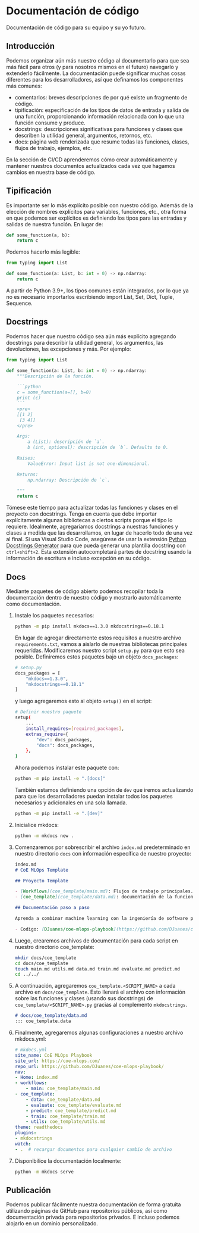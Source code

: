 # Documentación de código

Documentación de código para su equipo y su yo futuro.

## Introducción

Podemos organizar aún más nuestro código al documentarlo para que sea más fácil para otros (y para nosotros mismos en el futuro) navegarlo y extenderlo fácilmente.
La documentación puede significar muchas cosas diferentes para los desarrolladores, así que definamos los componentes más comunes:

* comentarios: breves descripciones de por qué existe un fragmento de código.
* tipificación: especificación de los tipos de datos de entrada y salida de una función, proporcionando información relacionada con lo que una función consume y produce.
* docstrings: descripciones significativas para funciones y clases que describen la utilidad general, argumentos, retornos, etc.
* docs: página web renderizada que resume todas las funciones, clases, flujos de trabajo, ejemplos, etc.

En la sección de CI/CD aprenderemos cómo crear automáticamente y mantener nuestros documentos actualizados cada vez que hagamos cambios en nuestra base de código.

## Tipificación

Es importante ser lo más explícito posible con nuestro código.
Además de la elección de nombres explícitos para variables, funciones, etc., otra forma en que podemos ser explícitos es definiendo los tipos para las entradas y salidas de nuestra función.
En lugar de:

```python
def some_function(a, b):
    return c
```

Podemos hacerlo más legible:

```python
from typing import List

def some_function(a: List, b: int = 0) -> np.ndarray:
    return c
```

A partir de Python 3.9+, los tipos comunes están integrados, por lo que ya no es necesario importarlos escribiendo import List, Set, Dict, Tuple, Sequence.

## Docstrings

Podemos hacer que nuestro código sea aún más explícito agregando docstrings para describir la utilidad general, los argumentos, las devoluciones, las excepciones y más. Por ejemplo:

```python
from typing import List

def some_function(a: List, b: int = 0) -> np.ndarray:
    """Descripción de la función.

    ```python
    c = some_function(a=[], b=0)
    print (c)
    ```
    <pre>
    [[1 2]
     [3 4]]
    </pre>

    Args:
        a (List): descripción de `a`.
        b (int, optional): descripción de `b`. Defaults to 0.

    Raises:
        ValueError: Input list is not one-dimensional.

    Returns:
        np.ndarray: Descripción de `c`.

    """
    return c
```

Tómese este tiempo para actualizar todas las funciones y clases en el proyecto con docstrings.
Tenga en cuenta que debe importar explícitamente algunas bibliotecas a ciertos scripts porque el tipo lo requiere.
Idealmente, agregaríamos docstrings a nuestras funciones y clases a medida que las desarrollamos, en lugar de hacerlo todo de una vez al final.
Si usa Visual Studio Code, asegúrese de usar la extensión [Python Docstrings Generator](https://marketplace.visualstudio.com/items?itemName=njpwerner.autodocstring)
para que pueda generar una plantilla docstring con `ctrl+shift+2`.
Esta extensión autocompletará partes de docstring usando la información de escritura e incluso excepción en su código.

## Docs

Mediante paquetes de código abierto podemos recopilar toda la documentación dentro de nuestro código y mostrarlo automáticamente como documentación.

1. Instale los paquetes necesarios:

    ```bash
    python -m pip install mkdocs==1.3.0 mkdocstrings==0.18.1
    ```

    En lugar de agregar directamente estos requisitos a nuestro archivo `requirements.txt`, vamos a aislarlo de nuestras bibliotecas principales requeridas.
    Modificaremos nuestro script `setup.py` para que esto sea posible. Definiremos estos paquetes bajo un objeto `docs_packages`:

    ```bash
    # setup.py
    docs_packages = [
        "mkdocs==1.3.0",
        "mkdocstrings==0.18.1"
    ]
    ```

    y luego agregaremos esto al objeto `setup()` en el script:

    ```bash
    # Definir nuestro paquete
    setup(
        ...
        install_requires=[required_packages],
        extras_require={
            "dev": docs_packages,
            "docs": docs_packages,
        },
    )
    ```

    Ahora podemos instalar este paquete con:

    ```bash
    python -m pip install -e ".[docs]"
    ```

    También estamos definiendo una opción de `dev` que iremos actualizando para que los desarrolladores
    puedan instalar todos los paquetes necesarios y adicionales en una sola llamada.

    ```bash
    python -m pip install -e ".[dev]"
    ```

2. Inicialice mkdocs:

    ```bash
    python -m mkdocs new .
    ```

3. Comenzaremos por sobrescribir el archivo `index.md` predeterminado en nuestro directorio `docs` con información específica de nuestro proyecto:

    ```markdown
    index.md
    # CoE MLOps Template

    ## Proyecto Template

    - [Workflows](coe_template/main.md): Flujos de trabajo principales.
    - [coe_template](coe_template/data.md): documentación de la funcionalidad.

    ## Documentación paso a paso

    Aprenda a combinar machine learning con la ingeniería de software para crear aplicaciones de nivel de producción.

    - Codigo: [DJuanes/coe-mlops-playbook](https://github.com/DJuanes/coe-mlops-playbook)
    ```

4. Luego, crearemos archivos de documentación para cada script en nuestro directorio coe_template:

    ```bash
    mkdir docs/coe_template
    cd docs/coe_template
    touch main.md utils.md data.md train.md evaluate.md predict.md
    cd ../../
    ```

5. A continuación, agregaremos `coe_template.<SCRIPT_NAME>` a cada archivo en `docs/coe_template`.
   Esto llenará el archivo con información sobre las funciones y clases (usando sus docstrings) de `coe_template/<SCRIPT_NAME>.py` gracias al complemento `mkdocstrings`.

    ```markdown
    # docs/coe_template/data.md
    ::: coe_template.data
    ```

6. Finalmente, agregaremos algunas configuraciones a nuestro archivo mkdocs.yml:

    ```yaml
    # mkdocs.yml
    site_name: CoE MLOps Playbook
    site_url: https://coe-mlops.com/
    repo_url: https://github.com/DJuanes/coe-mlops-playbook/
    nav:
    - Home: index.md
    - workflows:
        - main: coe_template/main.md
    - coe_template:
        - data: coe_template/data.md
        - evaluate: coe_template/evaluate.md
        - predict: coe_template/predict.md
        - train: coe_template/train.md
        - utils: coe_template/utils.md
    theme: readthedocs
    plugins:
    - mkdocstrings
    watch:
    - .  # recargar documentos para cualquier cambio de archivo
    ```

7. Disponibilice la documentación localmente:

    ```bash
    python -m mkdocs serve
    ```

## Publicación

Podemos publicar fácilmente nuestra documentación de forma gratuita utilizando páginas de GitHub para repositorios públicos, así como documentación privada para repositorios privados.
E incluso podemos alojarlo en un dominio personalizado.
